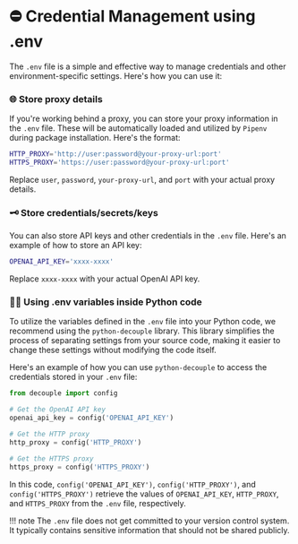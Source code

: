 # ⛔ **Credential Management using .env**

The `.env` file is a simple and effective way to manage credentials and other environment-specific settings. Here's how you can use it:

### 🌐 **Store proxy details**

If you're working behind a proxy, you can store your proxy information in the `.env` file. These will be automatically loaded and utilized by `Pipenv` during package installation. Here's the format:

```bash
HTTP_PROXY='http://user:password@your-proxy-url:port'
HTTPS_PROXY='https://user:password@your-proxy-url:port'
```

Replace `user`, `password`, `your-proxy-url`, and `port` with your actual proxy details.


### 🗝️ **Store credentials/secrets/keys**

You can also store API keys and other credentials in the `.env` file. Here's an example of how to store an API key:

```bash
OPENAI_API_KEY='xxxx-xxxx'

```

Replace `xxxx-xxxx` with your actual OpenAI API key.

<!-- To utilize these credentials into your Python code, you can use the `python-decouple` library. This library separates the settings parameters from your source code, allowing your project to be more secure, scalable, and to change configurations easily.

Here's an example of how you can use `python-decouple`:

```python

from decouple import config

# Get the API key
api_key = config('OPENAI_API_KEY')

# Now you can use the api_key variable in your code

```

In this example, `config('OPENAI_API_KEY')` retrieves the value of OPENAI_API_KEY from the `.env` file. You can use this method to retrieve any values stored in the `.env ` file.

_Remember to replace `xxxx-xxxx` in the `.env` file with the actual key you want to retrieve from the variable `OPENAI_API_KEY`._ 
 -->


### 👨‍🔧 **Using .env variables inside Python code**

To utilize the variables defined in the `.env` file into your Python code, we recommend using the `python-decouple` library. This library simplifies the process of separating settings from your source code, making it easier to change these settings without modifying the code itself.

Here's an example of how you can use `python-decouple` to access the credentials stored in your `.env` file:

```python
from decouple import config

# Get the OpenAI API key
openai_api_key = config('OPENAI_API_KEY')

# Get the HTTP proxy
http_proxy = config('HTTP_PROXY')

# Get the HTTPS proxy
https_proxy = config('HTTPS_PROXY')

```

In this code, `config('OPENAI_API_KEY')`, `config('HTTP_PROXY')`, and `config('HTTPS_PROXY')` retrieve the values of `OPENAI_API_KEY`, `HTTP_PROXY`, and `HTTPS_PROXY` from the `.env` file, respectively.



!!! note
    The `.env` file does not get committed to your version control system. It typically contains sensitive information that should not be shared publicly. 

